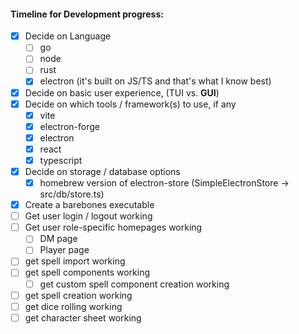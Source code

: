 #### Timeline for Development progress:

- [x] Decide on Language
  - [ ] go
  - [ ] node
  - [ ] rust
  - [x] electron (it's built on JS/TS and that's what I know best)
- [x] Decide on basic user experience, (TUI vs. **GUI**)
- [x] Decide on which tools / framework(s) to use, if any
  - [x] vite
  - [x] electron-forge
  - [x] electron
  - [x] react
  - [x] typescript
- [x] Decide on storage / database options
  - [x] homebrew version of electron-store (SimpleElectronStore -> src/db/store.ts)
- [x] Create a barebones executable
- [ ] Get user login / logout working
- [ ] Get user role-specific homepages working
  - [ ] DM page
  - [ ] Player page
- [ ] get spell import working
- [ ] get spell components working
  - [ ] get custom spell component creation working
- [ ] get spell creation working
- [ ] get dice rolling working
- [ ] get character sheet working